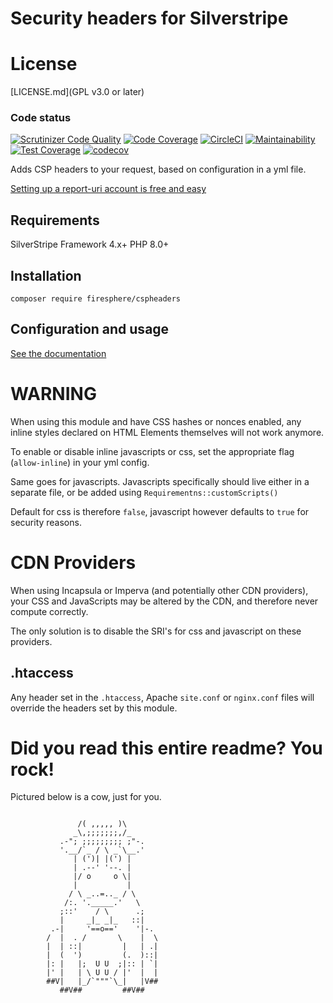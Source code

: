 # Security headers for Silverstripe

# License

[LICENSE.md](GPL v3.0 or later)
### Code status
[![Scrutinizer Code Quality](https://scrutinizer-ci.com/g/Firesphere/silverstripe-csp-headers/badges/quality-score.png?b=master)](https://scrutinizer-ci.com/g/Firesphere/silverstripe-csp-headers/?branch=master)
[![Code Coverage](https://scrutinizer-ci.com/g/Firesphere/silverstripe-csp-headers/badges/coverage.png?b=master)](https://scrutinizer-ci.com/g/Firesphere/silverstripe-csp-headers/?branch=master)
[![CircleCI](https://circleci.com/gh/Firesphere/silverstripe-csp-headers.svg?style=svg)](https://circleci.com/gh/Firesphere/silverstripe-csp-headers)
[![Maintainability](https://api.codeclimate.com/v1/badges/8a4483b471112003ccaf/maintainability)](https://codeclimate.com/github/Firesphere/silverstripe-csp-headers/maintainability)
[![Test Coverage](https://api.codeclimate.com/v1/badges/8a4483b471112003ccaf/test_coverage)](https://codeclimate.com/github/Firesphere/silverstripe-csp-headers/test_coverage)
[![codecov](https://codecov.io/gh/Firesphere/silverstripe-csp-headers/branch/master/graph/badge.svg)](https://codecov.io/gh/Firesphere/silverstripe-csp-headers)

Adds CSP headers to your request, based on configuration in a yml file.

[Setting up a report-uri account is free and easy](https://report-uri.com)

## Requirements

SilverStripe Framework 4.x+
PHP 8.0+

## Installation

`composer require firesphere/cspheaders`

## Configuration and usage

[See the documentation](docs/readme.md)

# WARNING

When using this module and have CSS hashes or nonces enabled, any inline styles declared on HTML Elements themselves will not work anymore.

To enable or disable inline javascripts or css, set the appropriate flag (`allow-inline`) in your yml config.

Same goes for javascripts. Javascripts specifically should live either in a separate file, or be added using `Requirementns::customScripts()`

Default for css is therefore `false`, javascript however defaults to `true` for security reasons.

# CDN Providers

When using Incapsula or Imperva (and potentially other CDN providers),
your CSS and JavaScripts may be altered by the CDN, and therefore never compute correctly.

The only solution is to disable the SRI's for css and javascript on these providers.

## .htaccess

Any header set in the `.htaccess`, Apache `site.conf` or `nginx.conf` files will override the headers
set by this module.


# Did you read this entire readme? You rock!

Pictured below is a cow, just for you.
```

               /( ,,,,, )\
              _\,;;;;;;;,/_
           .-"; ;;;;;;;;; ;"-.
           '.__/`_ / \ _`\__.'
              | (')| |(') |
              | .--' '--. |
              |/ o     o \|
              |           |
             / \ _..=.._ / \
            /:. '._____.'   \
           ;::'    / \      .;
           |     _|_ _|_   ::|
         .-|     '==o=='    '|-.
        /  |  . /       \    |  \
        |  | ::|         |   | .|
        |  (  ')         (.  )::|
        |: |   |;  U U  ;|:: | `|
        |' |   | \ U U / |'  |  |
        ##V|   |_/`"""`\_|   |V##
           ##V##         ##V##
```
